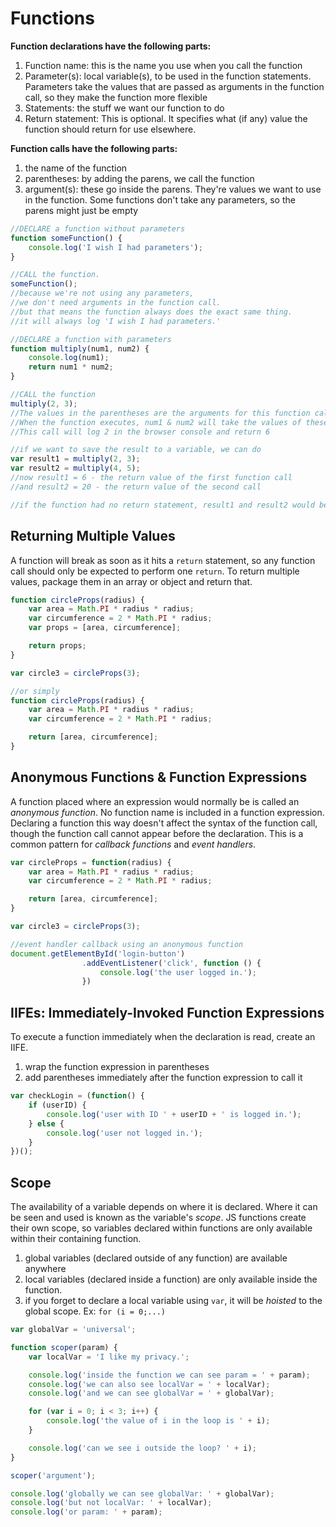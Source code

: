 # Functions

**Function declarations have the following parts:**

1. Function name: this is the name you use when you call the function
2. Parameter(s): local variable(s), to be used in the function statements. Parameters take the values that are passed as arguments in the function call, so they make the function more flexible
3. Statements: the stuff we want our function to do
4. Return statement: This is optional. It specifies what (if any) value the function should return for use elsewhere.

**Function calls have the following parts:**

1. the name of the function
2. parentheses: by adding the parens, we call the function
3. argument(s): these go inside the parens. They're values we want to use in the function. Some functions don't take any parameters, so the parens might just be empty

```javascript
//DECLARE a function without parameters
function someFunction() {
	console.log('I wish I had parameters');
}

//CALL the function.
someFunction();
//because we're not using any parameters,
//we don't need arguments in the function call.
//but that means the function always does the exact same thing.
//it will always log 'I wish I had parameters.'

//DECLARE a function with parameters
function multiply(num1, num2) {
	console.log(num1);
	return num1 * num2;
}

//CALL the function
multiply(2, 3);
//The values in the parentheses are the arguments for this function call.
//When the function executes, num1 & num2 will take the values of these arguments.
//This call will log 2 in the browser console and return 6

//if we want to save the result to a variable, we can do
var result1 = multiply(2, 3);
var result2 = multiply(4, 5);
//now result1 = 6 - the return value of the first function call
//and result2 = 20 - the return value of the second call

//if the function had no return statement, result1 and result2 would be undefined
```

## Returning Multiple Values
A function will break as soon as it hits a `return` statement, so any function call should only be expected to perform one `return`. To return multiple values, package them in an array or object and return that.

```javascript
function circleProps(radius) {
	var area = Math.PI * radius * radius;
	var circumference = 2 * Math.PI * radius;
	var props = [area, circumference];

	return props;
}

var circle3 = circleProps(3);

//or simply
function circleProps(radius) {
	var area = Math.PI * radius * radius;
	var circumference = 2 * Math.PI * radius;

	return [area, circumference];
}
```

## Anonymous Functions & Function Expressions
A function placed where an expression would normally be is called an *anonymous function*. No function name is included in a function expression. Declaring a function this way doesn't affect the syntax of the function call, though the function call cannot appear before the declaration. This is a common pattern for *callback functions* and *event handlers*.

```javascript
var circleProps = function(radius) {
	var area = Math.PI * radius * radius;
	var circumference = 2 * Math.PI * radius;

	return [area, circumference];
}

var circle3 = circleProps(3);

//event handler callback using an anonymous function
document.getElementById('login-button')
				.addEventListener('click', function () {
					console.log('the user logged in.');
				})
```

## IIFEs: Immediately-Invoked Function Expressions
To execute a function immediately when the declaration is read, create an IIFE.

1. wrap the function expression in parentheses
2. add parentheses immediately after the function expression to call it

```javascript
var checkLogin = (function() {
	if (userID) {
		console.log('user with ID ' + userID + ' is logged in.');
	} else {
		console.log('user not logged in.');
	}
})();
```

## Scope
The availability of a variable depends on where it is declared. Where it can be seen and used is known as the variable's *scope*. JS functions create their own scope, so variables declared within functions are only available within their containing function.

1. global variables (declared outside of any function) are available anywhere
2. local variables (declared inside a function) are only available inside the function.
3. if you forget to declare a local variable using `var`, it will be *hoisted* to the global scope. Ex: `for (i = 0;...)`

```javascript
var globalVar = 'universal';

function scoper(param) {
	var localVar = 'I like my privacy.';

	console.log('inside the function we can see param = ' + param);
	console.log('we can also see localVar = ' + localVar);
	console.log('and we can see globalVar = ' + globalVar);

	for (var i = 0; i < 3; i++) {
		console.log('the value of i in the loop is ' + i);
	}

	console.log('can we see i outside the loop? ' + i);
}

scoper('argument');

console.log('globally we can see globalVar: ' + globalVar);
console.log('but not localVar: ' + localVar);
console.log('or param: ' + param);
```
